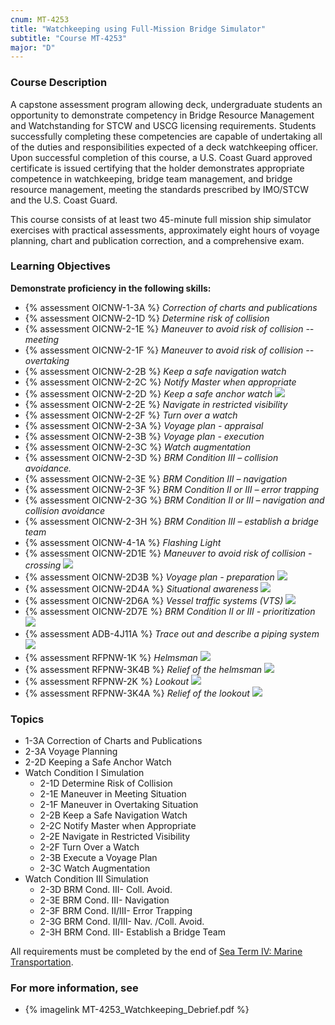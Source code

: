 ```yaml
---
cnum: MT-4253
title: "Watchkeeping using Full-Mission Bridge Simulator"
subtitle: "Course MT-4253"
major: "D"
---
```

### Course Description

A capstone assessment program allowing deck, undergraduate students an opportunity to demonstrate competency in Bridge Resource Management and Watchstanding for STCW and USCG licensing requirements. Students successfully completing these competencies are capable of undertaking all of the duties and responsibilities expected of a deck watchkeeping officer. Upon successful completion of this course, a U.S. Coast Guard approved certificate is issued certifying that the holder demonstrates appropriate competence in watchkeeping, bridge team management, and bridge resource management, meeting the standards prescribed by IMO/STCW and the U.S. Coast Guard.

This course consists of at least two 45-minute full mission ship simulator exercises with practical assessments, approximately eight hours of voyage planning, chart and publication correction, and a comprehensive exam.


### Learning Objectives


**Demonstrate proficiency in the following skills:**

* {% assessment OICNW-1-3A %} *Correction of charts and publications*
* {% assessment OICNW-2-1D %} *Determine risk of collision*
* {% assessment OICNW-2-1E %} *Maneuver to avoid risk of collision -- meeting*
* {% assessment OICNW-2-1F %} *Maneuver to avoid risk of collision -- overtaking*
* {% assessment OICNW-2-2B %} *Keep a safe navigation watch*
* {% assessment OICNW-2-2C %} *Notify Master when appropriate*
* {% assessment OICNW-2-2D %} *Keep a safe anchor watch* ![]({{site.baseurl}}/assets/images/mod.jpg)
* {% assessment OICNW-2-2E %} *Navigate in restricted visibility*
* {% assessment OICNW-2-2F %} *Turn over a watch*
* {% assessment OICNW-2-3A %} *Voyage plan - appraisal*
* {% assessment OICNW-2-3B %} *Voyage plan - execution*
* {% assessment OICNW-2-3C %} *Watch augmentation*
* {% assessment OICNW-2-3D %} *BRM Condition III – collision avoidance.*
* {% assessment OICNW-2-3E %} *BRM Condition III – navigation*
* {% assessment OICNW-2-3F %} *BRM Condition II or III – error trapping*
* {% assessment OICNW-2-3G %} *BRM Condition II or III – navigation and collision avoidance*
* {% assessment OICNW-2-3H %} *BRM Condition III – establish a bridge team*
* {% assessment OICNW-4-1A %} *Flashing Light*
* {% assessment OICNW-2D1E %} *Maneuver to avoid risk of collision - crossing* ![]({{site.baseurl}}/assets/images/new.jpg)
* {% assessment OICNW-2D3B %} *Voyage plan - preparation* ![]({{site.baseurl}}/assets/images/new.jpg)
* {% assessment OICNW-2D4A %} *Situational awareness* ![]({{site.baseurl}}/assets/images/new.jpg)
* {% assessment OICNW-2D6A %} *Vessel traffic systems (VTS)* ![]({{site.baseurl}}/assets/images/new.jpg)
* {% assessment OICNW-2D7E %} *BRM Condition II or III - prioritization* ![]({{site.baseurl}}/assets/images/new.jpg)
* {% assessment ADB-4J11A %} *Trace out and describe a piping system* ![]({{site.baseurl}}/assets/images/new.jpg)
* {% assessment RFPNW-1K %} *Helmsman* ![]({{site.baseurl}}/assets/images/new.jpg)
* {% assessment RFPNW-3K4B %} *Relief of the helmsman* ![]({{site.baseurl}}/assets/images/new.jpg)
* {% assessment RFPNW-2K %} *Lookout* ![]({{site.baseurl}}/assets/images/new.jpg)
* {% assessment RFPNW-3K4A %} *Relief of the lookout* ![]({{site.baseurl}}/assets/images/new.jpg)

### Topics

* 1-3A Correction of Charts and Publications
* 2-3A Voyage Planning
* 2-2D Keeping a Safe Anchor Watch 
* Watch Condition I Simulation
	*  2-1D Determine Risk of Collision
	*  2-1E Maneuver in Meeting Situation
	*  2-1F Maneuver in Overtaking Situation
	*  2-2B Keep a Safe Navigation Watch
	*  2-2C Notify Master when Appropriate
	*  2-2E Navigate in Restricted Visibility
	*  2-2F Turn Over a Watch
	*  2-3B Execute a Voyage Plan
	*  2-3C Watch Augmentation
* Watch Condition III Simulation
	*  2-3D BRM Cond. III- Coll. Avoid.
	*  2-3E BRM Cond. III- Navigation
	*  2-3F BRM Cond. II/III- Error Trapping
	*  2-3G BRM Cond. II/III- Nav. /Coll. Avoid.
	*  2-3H BRM Cond. III- Establish a Bridge Team

All requirements must be completed by the end of [Sea Term IV: Marine Transportation](mt4371).

### For more information, see 

* {% imagelink MT-4253_Watchkeeping_Debrief.pdf %} 



